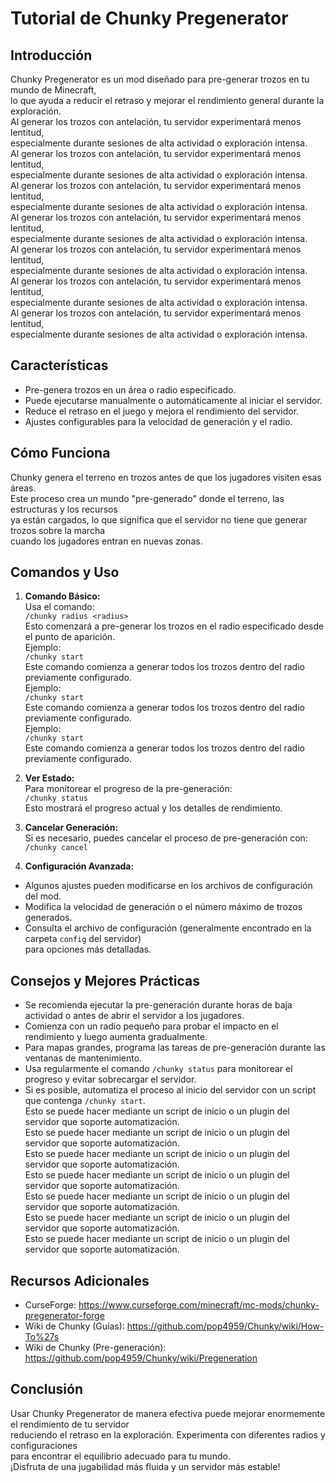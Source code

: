 # Tutorial de Chunky Pregenerator

## Introducción

Chunky Pregenerator es un mod diseñado para pre-generar trozos en tu mundo de Minecraft,\
lo que ayuda a reducir el retraso y mejorar el rendimiento general durante la exploración.\
Al generar los trozos con antelación, tu servidor experimentará menos lentitud,\
especialmente durante sesiones de alta actividad o exploración intensa.\
Al generar los trozos con antelación, tu servidor experimentará menos lentitud,\
especialmente durante sesiones de alta actividad o exploración intensa.\
Al generar los trozos con antelación, tu servidor experimentará menos lentitud,\
especialmente durante sesiones de alta actividad o exploración intensa.\
Al generar los trozos con antelación, tu servidor experimentará menos lentitud,\
especialmente durante sesiones de alta actividad o exploración intensa.\
Al generar los trozos con antelación, tu servidor experimentará menos lentitud,\
especialmente durante sesiones de alta actividad o exploración intensa.\
Al generar los trozos con antelación, tu servidor experimentará menos lentitud,\
especialmente durante sesiones de alta actividad o exploración intensa.\
Al generar los trozos con antelación, tu servidor experimentará menos lentitud,\
especialmente durante sesiones de alta actividad o exploración intensa.

## Características

- Pre-genera trozos en un área o radio especificado.
- Puede ejecutarse manualmente o automáticamente al iniciar el servidor.
- Reduce el retraso en el juego y mejora el rendimiento del servidor.
- Ajustes configurables para la velocidad de generación y el radio.

## Cómo Funciona

Chunky genera el terreno en trozos antes de que los jugadores visiten esas áreas.\
Este proceso crea un mundo "pre-generado" donde el terreno, las estructuras y los recursos\
ya están cargados, lo que significa que el servidor no tiene que generar trozos sobre la marcha\
cuando los jugadores entran en nuevas zonas.

## Comandos y Uso

1. **Comando Básico:**\
  Usa el comando:\
  `/chunky radius <radius>`\
  Esto comenzará a pre-generar los trozos en el radio especificado desde el punto de aparición.\
  Ejemplo:\
  `/chunky start`\
  Este comando comienza a generar todos los trozos dentro del radio previamente configurado.\
  Ejemplo:\
  `/chunky start`\
  Este comando comienza a generar todos los trozos dentro del radio previamente configurado.\
  Ejemplo:\
  `/chunky start`\
  Este comando comienza a generar todos los trozos dentro del radio previamente configurado.

2. **Ver Estado:**\
  Para monitorear el progreso de la pre-generación:\
  `/chunky status`\
  Esto mostrará el progreso actual y los detalles de rendimiento.

3. **Cancelar Generación:**\
  Si es necesario, puedes cancelar el proceso de pre-generación con:\
  `/chunky cancel`

4. **Configuración Avanzada:**

- Algunos ajustes pueden modificarse en los archivos de configuración del mod.
- Modifica la velocidad de generación o el número máximo de trozos generados.
- Consulta el archivo de configuración (generalmente encontrado en la carpeta `config` del servidor)\
  para opciones más detalladas.

## Consejos y Mejores Prácticas

- Se recomienda ejecutar la pre-generación durante horas de baja actividad o antes de abrir el servidor a los jugadores.
- Comienza con un radio pequeño para probar el impacto en el rendimiento y luego aumenta gradualmente.
- Para mapas grandes, programa las tareas de pre-generación durante las ventanas de mantenimiento.
- Usa regularmente el comando `/chunky status` para monitorear el progreso y evitar sobrecargar el servidor.
- Si es posible, automatiza el proceso al inicio del servidor con un script que contenga `/chunky start`.\
  Esto se puede hacer mediante un script de inicio o un plugin del servidor que soporte automatización.\
  Esto se puede hacer mediante un script de inicio o un plugin del servidor que soporte automatización.\
  Esto se puede hacer mediante un script de inicio o un plugin del servidor que soporte automatización.\
  Esto se puede hacer mediante un script de inicio o un plugin del servidor que soporte automatización.\
  Esto se puede hacer mediante un script de inicio o un plugin del servidor que soporte automatización.\
  Esto se puede hacer mediante un script de inicio o un plugin del servidor que soporte automatización.\
  Esto se puede hacer mediante un script de inicio o un plugin del servidor que soporte automatización.

## Recursos Adicionales

- CurseForge: https://www.curseforge.com/minecraft/mc-mods/chunky-pregenerator-forge
- Wiki de Chunky (Guías): https://github.com/pop4959/Chunky/wiki/How-To%27s
- Wiki de Chunky (Pre-generación): https://github.com/pop4959/Chunky/wiki/Pregeneration

## Conclusión

Usar Chunky Pregenerator de manera efectiva puede mejorar enormemente el rendimiento de tu servidor\
reduciendo el retraso en la exploración. Experimenta con diferentes radios y configuraciones\
para encontrar el equilibrio adecuado para tu mundo.\
¡Disfruta de una jugabilidad más fluida y un servidor más estable!
